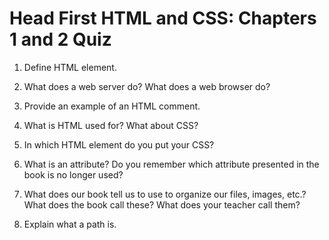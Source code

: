 # Head First HTML and CSS: Chapters 1 and 2 Quiz

1. Define HTML element.

2. What does a web server do?  What does a web browser do?

3. Provide an example of an HTML comment.

4. What is HTML used for?  What about CSS?

5. In which HTML element do you put your CSS?

6. What is an attribute?  Do you remember which attribute presented in the
   book is no longer used?

7. What does our book tell us to use to organize our files, images, etc.?
   What does the book call these? What does your teacher call them? 

8. Explain what a path is.
